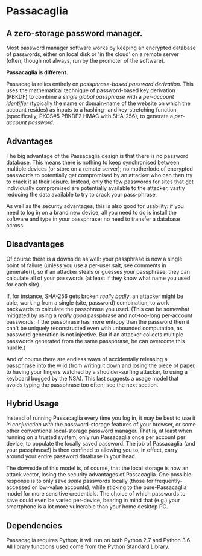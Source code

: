 Passacaglia
===========

A zero-storage password manager.
--------------------------------

Most password manager software works by keeping an encrypted database of
passwords, either on local disk or 'in the cloud' on a remote server (often,
though not always, run by the promoter of the software).

**Passacaglia is different.**

Passacaglia relies entirely on _passphrase-based password derivation_.  This
uses the mathematical technique of password-based key derivation (PBKDF) to
combine a _single global passphrase_ with a _per-account identifier_
(typically the name or domain-name of the website on which the account
resides) as inputs to a hashing- and key-stretching function (specifically,
PKCS#5 PBKDF2 HMAC with SHA-256), to generate a _per-account password_.

Advantages
----------

The big advantage of the Passacaglia design is that there is no password
database.  This means there is nothing to keep synchronised between multiple
devices (or store on a remote server); no motherlode of encrypted passwords
to potentially get compromised by an attacker who can then try to crack it
at their leisure.  Instead, only the few passwords for sites that get
individually compromised are potentially available to the attacker, vastly
reducing the data available to try to crack your pass-phrase.

As well as the security advantages, this is also good for usability: if you
need to log in on a brand new device, all you need to do is install the
software and type in your passphrase; no need to transfer a database across.

Disadvantages
-------------

Of course there is a downside as well: your passphrase is now a single point
of failure (unless you use a per-user salt; see comments in generate()), so
if an attacker steals or guesses your passphrase, they can calculate all of
your passwords (at least if they know what name you used for each site).

If, for instance, SHA-256 gets broken _really badly_, an attacker might be
able, working from a single (site, password) combination, to work backwards
to calculate the passphrase you used.  (This can be somewhat mitigated by
using a _really good_ passphrase and not-too-long per-account passwords: if
the passphrase has more entropy than the password then it can't be uniquely
reconstructed even with unbounded computation, as password generation is not
injective.  But if an attacker collects multiple passwords generated from
the same passphrase, he can overcome this hurdle.)

And of course there are endless ways of accidentally releasing a passphrase
into the wild (from writing it down and losing the piece of paper, to having
your fingers watched by a shoulder-surfing attacker, to using a keyboard
bugged by the NSA).  This last suggests a usage model that avoids typing the
passphrase too often; see the next section.

Hybrid Usage
------------

Instead of running Passacaglia every time you log in, it may be best to use
it _in conjunction with_ the password-storage features of your browser, or
some other conventional local-storage password manager.
That is, at least when running on a trusted system, only run Passacaglia
once per account per device, to populate the locally saved password.  The
job of Passacaglia (and your passphrase!) is then confined to allowing you
to, in effect, carry around your entire password database in your head.

The downside of this model is, of course, that the local storage is now an
attack vector, losing the security advantages of Passacaglia.  One possible
response is to only save _some_ passwords locally (those for frequently-
accessed or low-value accounts), while sticking to the pure-Passacaglia
model for more sensitive credentials.  The choice of which passwords to save
could even be varied per-device, bearing in mind that (e.g.) your smartphone
is a lot more vulnerable than your home desktop PC.

Dependencies
------------

Passacaglia requires Python; it will run on both Python 2.7 and Python 3.6.
All library functions used come from the Python Standard Library.
